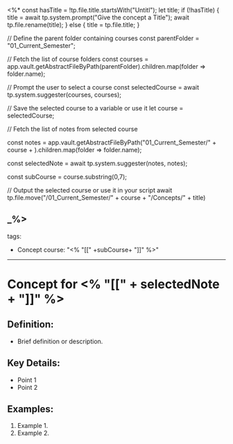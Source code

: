<%*
const hasTitle = !tp.file.title.startsWith("Untitl");
let title;
if (!hasTitle) {
	title = await tp.system.prompt("Give the concept a Title");
	await tp.file.rename(title);
} else {
	title = tp.file.title;
}

// Define the parent folder containing courses
const parentFolder = "01_Current_Semester";

// Fetch the list of course folders
const courses = app.vault.getAbstractFileByPath(parentFolder).children.map(folder => folder.name);

// Prompt the user to select a course
const selectedCourse = await tp.system.suggester(courses, courses);

// Save the selected course to a variable or use it
let course = selectedCourse;

// Fetch the list of notes from selected course

const notes = app.vault.getAbstractFileByPath("01_Current_Semester/" + course + ).children.map(folder => folder.name);

const selectedNote = await tp.system.suggester(notes, notes);

const subCourse = course.substring(0,7);

// Output the selected course or use it in your script
await tp.file.move("/01_Current_Semester/" + course + "/Concepts/" + title)

_%>
---
tags:
  - Concept
course: "<% "[[" +subCourse+ "]]" %>"
---
# Concept for <% "[[" + selectedNote + "]]" %>
## Definition:
- Brief definition or description.

## Key Details:
- Point 1
- Point 2

## Examples:
1. Example 1.
2. Example 2.

